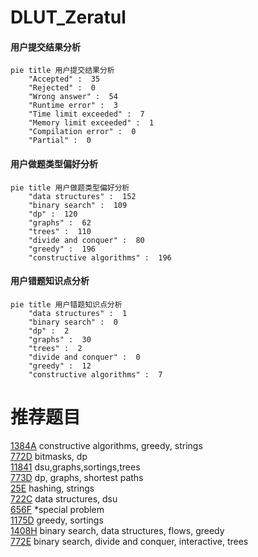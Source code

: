 # DLUT_Zeratul

<!-- tabs:start -->



#### **用户提交结果分析**

```mermaid
pie title 用户提交结果分析
    "Accepted" :  35
    "Rejected" :  0
    "Wrong answer" :  54
    "Runtime error" :  3
    "Time limit exceeded" :  7
    "Memory limit exceeded" :  1
    "Compilation error" :  0
    "Partial" :  0
```

#### **用户做题类型偏好分析**

```mermaid
pie title 用户做题类型偏好分析
    "data structures" :  152
    "binary search" :  109
    "dp" :  120
    "graphs" :  62
    "trees" :  110
    "divide and conquer" :  80
    "greedy" :  196
    "constructive algorithms" :  196
```
#### **用户错题知识点分析**

```mermaid
pie title 用户错题知识点分析
    "data structures" :  1
    "binary search" :  0
    "dp" :  2
    "graphs" :  30
    "trees" :  2
    "divide and conquer" :  0
    "greedy" :  12
    "constructive algorithms" :  7
```



<!-- tabs:end -->
# 推荐题目
[1384A](https://codeforces.com/contest/1384/problem/A)		constructive algorithms,
                        greedy,
                        strings		  
[772D](https://codeforces.com/contest/772/problem/D)		bitmasks,
                        dp		  
[11841](https://codeforces.com/contest/1184/problem/1)		dsu,graphs,sortings,trees		  
[773D](https://codeforces.com/contest/773/problem/D)		dp,
                        graphs,
                        shortest paths		  
[25E](https://codeforces.com/contest/25/problem/E)		hashing,
                        strings		  
[722C](https://codeforces.com/contest/722/problem/C)		data structures,
                        dsu		  
[656F](https://codeforces.com/contest/656/problem/F)		*special problem		  
[1175D](https://codeforces.com/contest/1175/problem/D)		greedy,
                        sortings		  
[1408H](https://codeforces.com/contest/1408/problem/H)		binary search,
                        data structures,
                        flows,
                        greedy		  
[772E](https://codeforces.com/contest/772/problem/E)		binary search,
                        divide and conquer,
                        interactive,
                        trees		  
